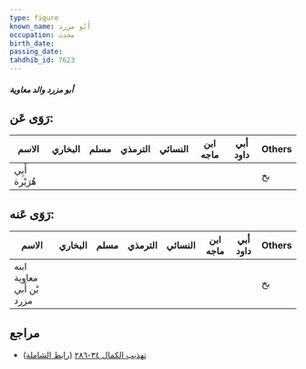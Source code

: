 ```yaml
---
type: figure
known_name: أَبُو مزرد
occupation: محدث
birth_date:
passing_date:
tahdhib_id: 7623
---
```

##### أبو مزرد والد معاوية

## رَوَى عَن:
| الاسم          | البخاري | مسلم | الترمذي | النسائي | ابن ماجه | أبي داود | Others |
| -------------- | ------- | ---- | ------- | ------- | -------- | -------- | ------ |
| أَبِي هُرَيْرة |         |      |         |         |          |          | بخ     |
## رَوَى عَنه:
| الاسم                     | البخاري | مسلم | الترمذي | النسائي | ابن ماجه | أبي داود | Others |
| ------------------------- | ------- | ---- | ------- | ------- | -------- | -------- | ------ |
| ابنه معاوية بْن أَبي مزرد |         |      |         |         |          |          | بخ     |
## مراجع
- [تهذيب الكمال ٣٤-٢٨٦](obsidian://open?vault=Tahdhib-al-Kamal&file=Figures/٧٦٢٣-أبو%20مزرد%20والد%20معاوية) ([رابط الشاملة](https://shamela.ws/book/3722/18403))